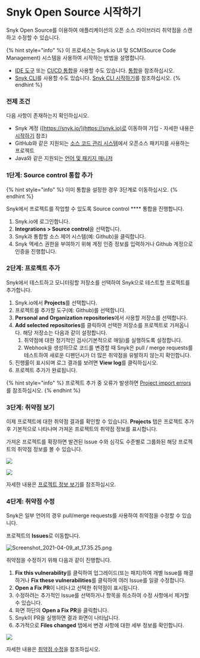 # Snyk Open Source 시작하기

Snyk Open Source를 이용하여 애플리케이션의 오픈 소스 라이브러리 취약점을 스캔하고 수정할 수 있습니다.

{% hint style="info" %}
이 프로세스는 Snyk.io UI 및 SCM(Source Code Management) 시스템을 사용하여 시작하는 방법을 설명합니다.

* [IDE 도구](https://docs.snyk.io/integrations/ide-tools) 또는 [CI/CD 통합](https://docs.snyk.io/integrations/ci-cd-integrations)을 사용할 수도 있습니다. [통합](https://docs.snyk.io/integrations)을 참조하십시오.
* [Snyk CLI](../../features/snyk-cli/)를 사용할 수도 있습니다. [Snyk CLI 시작하기](../../features/snyk-cli/getting-started-with-the-cli/)를 참조하십시오.
{% endhint %}

### 전제 조건

다음 사항이 존재하는지 확인하십시오.

* Snyk 계정 ([https://snyk.io/](https://snyk.io)로 이동하여 가입 - 자세한 내용은 [시작하기](../../getting-started/) 참조)
* GitHub와 같은 지원되는 [소스 코드 관리 시스템](../../features/integrations/git-repository-scm-integrations/)에서 오픈소스 패키지를 사용하는 프로젝트
* Java와 같은 지원되는 [언어 및 패키지 매니저](language-and-package-manager-support/)

### 1단계: **Source control** 통합 추가

{% hint style="info" %}
이미 통합을 설정한 경우 3단계로 이동하십시오.
{% endhint %}

Snyk에서 프로젝트를 작업할 수 있도록 Source control \*\*\*\* 통합을 진행합니다.

1. Snyk.io에 로그인합니다.
2. **Integrations > Source control**을 선택합니다.
3. Snyk과 통합할 소스 제어 시스템(예: Github)을 클릭합니다.
4. Snyk 액세스 권한을 부여하기 위해 계정 인증 정보를 입력하거나 Github 계정으로 인증을 진행합니다.

### 2단계: 프로젝트 추가

Snyk에서 테스트하고 모니터링할 저장소를 선택하여 Snyk으로 테스트할 프로젝트를 추가합니다.

1. Snyk.io에서 **Projects**를 선택합니다.
2. 프로젝트를 추가할 도구(예: Github)를 선택합니다.
3. **Personal and Organization repositories**에서 사용할 저장소를 선택합니다.
4. **Add selected repositories**를 클릭하여 선택한 저장소를 프로젝트로 가져옵니다. 해당 저장소는 다음과 같이 설정합니다.
   1. 취약점에 대한 정기적인 검사(기본적으로 매일)를 실행하도록 설정합니다.
   2. Webhook을 생성하므로 코드를 변경할 때 Snyk은 pull / merge requests를 테스트하여 새로운 디펜던시가 더 많은 취약점을 유발하지 않는지 확인합니다.
5. 진행률이 표시되며 로그 결과를 보려면 **View log**를 클릭하십시오.
6. 프로젝트 추가가 완료됩니다.

{% hint style="info" %}
프로젝트 추가 중 오류가 발생하면 [Project import errors](https://support.snyk.io/hc/en-us/articles/360001373118)를 참조하십시오.
{% endhint %}

### 3단계: 취약점 보기

이제 프로젝트에 대한 취약점 결과를 확인할 수 있습니다. **Projects** 탭은 프로젝트 추가 후 기본적으로 나타나며 가져온 프로젝트의 취약점 정보를 표시합니다.

가져온 프로젝트를 확장하면 발견된 Issue 수와 심각도 수준별로 그룹화된 해당 프로젝트의 취약점 정보를 볼 수 있습니다.

![](../../.gitbook/assets/view\_vulns\_\_overview.png)

![](<../../.gitbook/assets/detailed-vuln-information (3) (4) (4) (4) (6) (7) (5) (1) (1).png>)

자세한 내용은 [프로젝트 정보 보기](../../getting-started/introduction-to-snyk-projects/view-project-information/)를 참조하십시오.

### 4단계: 취약점 수정

Snyk은 일부 언어의 경우 pull/merge requests를 사용하여 취약점을 수정할 수 있습니다.

프로젝트의 **Issues**로 이동합니다.

![Screenshot\_2021-04-09\_at\_17.35.25.png](../../.gitbook/assets/screenshot\_2021-04-09\_at\_17.35.25.png)

취약점을 수정하기 위해 다음과 같이 진행합니다.

1. **Fix this vulnerability**를 클릭하여 업그레이드(또는 패치)하여 개별 Issue를 해결하거나 **Fix these vulnerabilities**를 클릭하여 여러 Issue를 일괄 수정합니다.
2. **Open a Fix PR**이 나타나고 선택한 취약점이 표시됩니다.
3. 수정하려는 추가적인 Issue를 선택하거나 항목을 취소하여 수정 사항에서 제거할 수 있습니다.
4. 화면 하단의 **Open a Fix PR**을 클릭합니다.
5. Snyk이 PR을 실행하면 결과 화면이 나타납니다.
6. 추가적으로 **Files changed** 탭에서 변경 사항에 대한 세부 정보를 확인합니다.

![](../../.gitbook/assets/screenshot\_2021-04-09\_at\_17.46.22.png)

자세한 내용은 [취약점 수정](../../features/fixing-and-prioritizing-issues/issue-management/remediate-your-vulnerabilities.md)을 참조하십시오.
